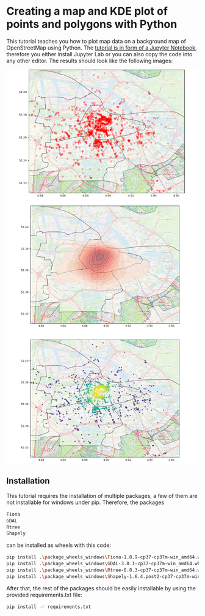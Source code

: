 # Creating a map and KDE plot of points and polygons with Python

This tutorial teaches you how to plot map data on a background map of OpenStreetMap using Python. The [tutorial is in form of a Jupyter Notebook](code.ipynb), therefore you either install Jupyter Lab or you can also copy the code into any other editor. The results should look like the following images:

![Map 1](resources/plot2.png)
![Map 2](resources/plot3.png)
![Map 3](resources/plot4.png)

## Installation

This tutorial requires the installation of multiple packages, a few of them are not installable for windows under pip. Therefore, the packages

```bash
Fiona
GDAL
Rtree
Shapely
```

can be installed as wheels with this code:

```bash
pip install .\package_wheels_windows\Fiona-1.8.9-cp37-cp37m-win_amd64.whl
pip install .\package_wheels_windows\GDAL-3.0.1-cp37-cp37m-win_amd64.whl
pip install .\package_wheels_windows\Rtree-0.8.3-cp37-cp37m-win_amd64.whl
pip install .\package_wheels_windows\Shapely-1.6.4.post2-cp37-cp37m-win_amd64.whl
```
After that, the rest of the packages should be easily installable by using the provided requirements.txt file:

```bash
pip install -r requirements.txt
```